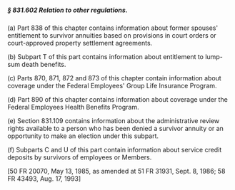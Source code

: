 ##### § 831.602 Relation to other regulations. #####

(a) Part 838 of this chapter contains information about former spouses' entitlement to survivor annuities based on provisions in court orders or court-approved property settlement agreements.

(b) Subpart T of this part contains information about entitlement to lump-sum death benefits.

(c) Parts 870, 871, 872 and 873 of this chapter contain information about coverage under the Federal Employees' Group Life Insurance Program.

(d) Part 890 of this chapter contains information about coverage under the Federal Employees Health Benefits Program.

(e) Section 831.109 contains information about the administrative review rights available to a person who has been denied a survivor annuity or an opportunity to make an election under this subpart.

(f) Subparts C and U of this part contain information about service credit deposits by survivors of employees or Members.

[50 FR 20070, May 13, 1985, as amended at 51 FR 31931, Sept. 8, 1986; 58 FR 43493, Aug. 17, 1993]